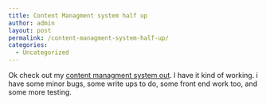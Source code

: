 ```yaml
---
title: Content Managment system half up
author: admin
layout: post
permalink: /content-managment-system-half-up/
categories:
  - Uncategorized
---
```

Ok check out my [content managment system out][1]. I have it kind of working. i have some minor bugs, some write ups to do, some front end work too, and some more testing.

 [1]: http://content.lotas-smartman.net